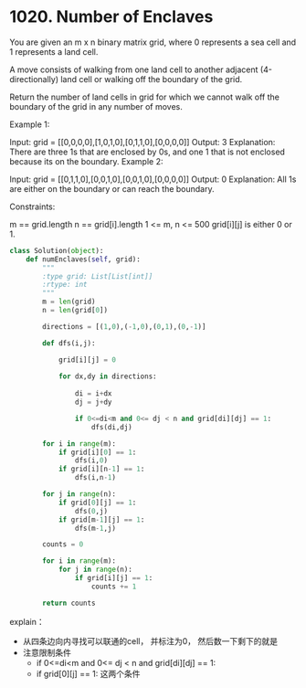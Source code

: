# 1020. Number of Enclaves

You are given an m x n binary matrix grid, where 0 represents a sea cell and 1 represents a land cell.

A move consists of walking from one land cell to another adjacent (4-directionally) land cell or walking off the boundary of the grid.

Return the number of land cells in grid for which we cannot walk off the boundary of the grid in any number of moves.

 

Example 1:


Input: grid = [[0,0,0,0],[1,0,1,0],[0,1,1,0],[0,0,0,0]]
Output: 3
Explanation: There are three 1s that are enclosed by 0s, and one 1 that is not enclosed because its on the boundary.
Example 2:


Input: grid = [[0,1,1,0],[0,0,1,0],[0,0,1,0],[0,0,0,0]]
Output: 0
Explanation: All 1s are either on the boundary or can reach the boundary.
 

Constraints:

m == grid.length
n == grid[i].length
1 <= m, n <= 500
grid[i][j] is either 0 or 1.

```python
class Solution(object):
    def numEnclaves(self, grid):
        """
        :type grid: List[List[int]]
        :rtype: int
        """
        m = len(grid)
        n = len(grid[0])

        directions = [(1,0),(-1,0),(0,1),(0,-1)]

        def dfs(i,j):

            grid[i][j] = 0
            
            for dx,dy in directions:
                
                di = i+dx
                dj = j+dy

                if 0<=di<m and 0<= dj < n and grid[di][dj] == 1:
                    dfs(di,dj) 

        for i in range(m):
            if grid[i][0] == 1:
                dfs(i,0)
            if grid[i][n-1] == 1:
                dfs(i,n-1)

        for j in range(n):
            if grid[0][j] == 1:
                dfs(0,j)
            if grid[m-1][j] == 1:
                dfs(m-1,j)

        counts = 0

        for i in range(m):
            for j in range(n):
                if grid[i][j] == 1:
                    counts += 1

        return counts

```

explain：

- 从四条边向内寻找可以联通的cell， 并标注为0， 然后数一下剩下的就是
- 注意限制条件
    -  if 0<=di<m and 0<= dj < n and grid[di][dj] == 1:
    - if grid[0][j] == 1: 这两个条件

